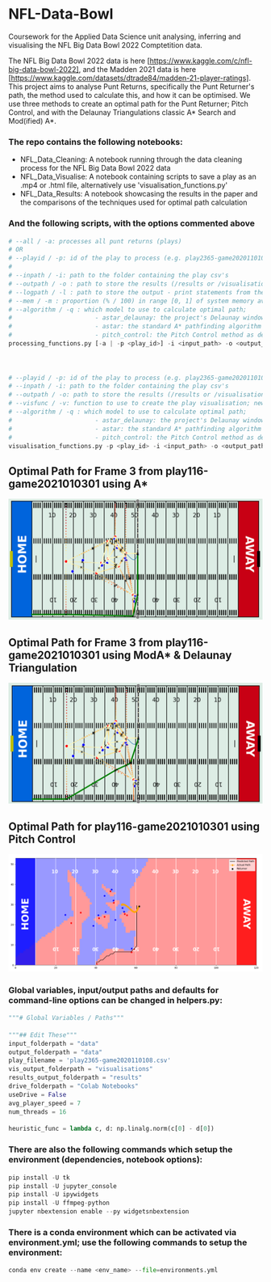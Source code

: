 # NFL-Data-Bowl

Coursework for the Applied Data Science unit analysing, inferring and visualising the NFL Big Data Bowl 2022 Comptetition data.

The NFL Big Data Bowl 2022 data is here [https://www.kaggle.com/c/nfl-big-data-bowl-2022], and the Madden 2021 data is here [https://www.kaggle.com/datasets/dtrade84/madden-21-player-ratings]. This project aims to analyse Punt Returns, specifically the
Punt Returner's path, the method used to calculate this, and how it can be optimised. 
We use three methods to create an optimal path for the Punt Returner; Pitch Control, and with the Delaunay Triangulations classic A* Search and Mod(ified) A*.

### The repo contains the following notebooks:

* NFL_Data_Cleaning: A notebook running through the data cleaning process for the NFL Big Data Bowl 2022 data
* NFL_Data_Visualise: A notebook containing scripts to save a play as an .mp4 or .html file, alternatively use 'visualisation_functions.py'
* NFL_Data_Results: A notebook showcasing the results in the paper and the comparisons of the techniques used for optimal path calculation

### And the following scripts, with the options commented above

```py
# --all / -a: processes all punt returns (plays)  
# OR 
# --playid / -p: id of the play to process (e.g. play2365-game2020110108)
#
# --inpath / -i: path to the folder containing the play csv's   
# --outpath / -o : path to store the results (/results or /visualisations)
# --logpath / -l : path to store the output - print statements from the logger
# --mem / -m : proportion (% / 100) in range [0, 1] of system memory available during processing (default=0.8=80%)
# --algorithm / -q : which model to use to calculate optimal path; 
#                       - astar_delaunay: the project's Delaunay window implementation of A* (default, False) 
#                       - astar: the standard A* pathfinding algorithm (True)
#                       - pitch_control: the Pitch Control method as described in the paper
processing_functions.py [-a | -p <play_id>] -i <input_path> -o <output_path> -l <logfile_full_filepath> -m <percentage_of_mem_usage_allowed> -q <algorithm_type>



# --playid / -p: id of the play to process (e.g. play2365-game2020110108)
# --inpath / -i: path to the folder containing the play csv's   
# --outpath / -o: path to store the results (/results or /visualisations)
# --visfunc / -v: function to use to create the play visualisation; new/old/funcanim
# --algorithm / -q : which model to use to calculate optimal path; 
#                       - astar_delaunay: the project's Delaunay window implementation of A* (default, False) 
#                       - astar: the standard A* pathfinding algorithm (True)
#                       - pitch_control: the Pitch Control method as described in the paper
visualisation_functions.py -p <play_id> -i <input_path> -o <output_path> -v <"new"/"old"/"funcanim"> -q <algorithm_type>
```

## Optimal Path for Frame 3 from play116-game2021010301 using A*
![Optimal Path for Frame 3 from play116-game2021010301 using A*](./res/-p%20play116-game2021010301%20-v%20new%20-q%20astar.png)
## Optimal Path for Frame 3 from play116-game2021010301 using ModA* & Delaunay Triangulation
![Optimal Path for Frame 3 from play116-game2021010301 using ModA* & Delaunay Triangulation](./res/-p%20play116-game2021010301%20-v%20new%20-q%20astar_delaunay.png)

## Optimal Path for play116-game2021010301 using Pitch Control
![Optimal Path for play116-game2021010301 using Pitch Control](./res/-p%20play116-game2021010301%20-v%20new%20-q%20pitch_control.png)



### Global variables, input/output paths and defaults for command-line options can be changed in helpers.py:

```py
"""# Global Variables / Paths"""

"""## Edit These"""
input_folderpath = "data"
output_folderpath = "data"
play_filename = 'play2365-game2020110108.csv'
vis_output_folderpath = "visualisations"
results_output_folderpath = "results"
drive_folderpath = "Colab Notebooks"
useDrive = False
avg_player_speed = 7
num_threads = 16

heuristic_func = lambda c, d: np.linalg.norm(c[0] - d[0])
```

### There are also the following commands which setup the environment (dependencies, notebook options):

```py
pip install -U tk
pip install -U jupyter_console
pip install -U ipywidgets
pip install -U ffmpeg-python
jupyter nbextension enable --py widgetsnbextension
```

### There is a conda environment which can be activated via environment.yml; use the following commands to setup the environment:

```py
conda env create --name <env_name> --file=environments.yml
```